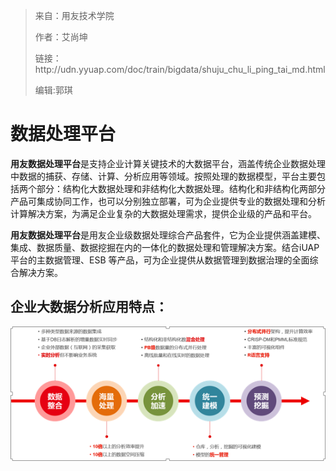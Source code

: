 > 来自：用友技术学院
> 
> 作者：艾尚坤
> 
> 链接：http:\/\/udn.yyuap.com\/doc\/train\/bigdata\/shuju\_chu\_li\_ping\_tai\_md.html
> 
> 编辑:郭琪

# 数据处理平台

**用友数据处理平台**是支持企业计算关键技术的大数据平台，涵盖传统企业数据处理中数据的捕获、存储、计算、分析应用等领域。按照处理的数据模型，平台主要包括两个部分：结构化大数据处理和非结构化大数据处理。结构化和非结构化两部分产品可集成协同工作，也可以分别独立部署，可为企业提供专业的数据处理和分析计算解决方案，为满足企业复杂的大数据处理需求，提供企业级的产品和平台。

**用友数据处理平台**是用友企业级数据处理综合产品套件，它为企业提供涵盖建模、集成、数据质量、数据挖掘在内的一体化的数据处理和管理解决方案。结合iUAP 平台的主数据管理、ESB 等产品，可为企业提供从数据管理到数据治理的全面综合解决方案。

## 企业大数据分析应用特点：

![](QQ图片20161129151342.png)


